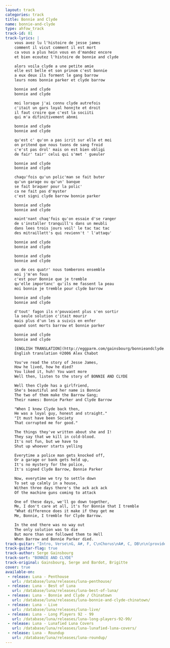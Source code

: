 ```yaml
---
layout: track
categories: track
title: Bonnie and Clyde
name: bonnie-and-clyde
type: ahfow_track
track-id: 81
track-lyrics: |
    vous avez lu l'histoire de jesse james
    comment il vicut comment il est mort
    ca vous a plus hein vous en d'mandez encore
    et bien ecoutez l'histoire de bonnie and clyde

    alors voila clyde a une petite amie
    elle est belle et son prinom c'est bonnie
    a eux deux ils forment le gang barrow
    leurs noms bonnie parker et clyde barrow

    bonnie and clyde
    bonnie and clyde

    moi lorsque j'ai connu clyde autrefois
    c'itait un gars loyal honnjte et droit
    il faut croire que c'est la sociiti
    qui m'a difinitivement abnmi

    bonnie and clyde
    bonnie and clyde

    qu'est c' qu'on a pas icrit sur elle et moi
    on pritend que nous tuons de sang froid
    c'e'st pas drol' mais on est bien obligi
    de fair' tair' celui qui s'met ' gueuler

    bonnie and clyde
    bonnie and clyde

    chaqu'fois qu'un polic'man se fait buter
    qu'un garage ou qu'un' banque
    se fait braquer pour la polic' 
    ca ne fait pas d'myster 
    c'est signi clyde barrow bonnie parker

    bonnie and clyde
    bonnie and clyde

    maint'nant chaq'fois qu'on essaie d'se ranger
    de s'installer tranquill's dans un meubli
    dans lees trois jours voil' le tac tac tac
    des mitraillett's qui revienn't ' l'attaqu'

    bonnie and clyde
    bonnie and clyde

    bonnie and clyde
    bonnie and clyde

    un de ces quatr' nous tomberons ensemble
    moi j'm'en fous 
    c'est pour Bonnie que je tremble
    qu'elle importanc' qu'ils me fassent la peau
    moi bonnie je tremble pour clyde barrow

    bonnie and clyde
    bonnie and clyde

    d'tout' fagon ils n'pouvaient plus s'en sortir
    la seule solution c'itait mourir
    mais plus d'un les a suivis en enfer
    quand sont morts barrow et bonnie parker

    bonnie and clyde
    bonnie and clyde

    [ENGLISH TRANSLATION](http://eggparm.com/gainsbourg/bonnieandclyde.html)
    English translation ©2006 Alex Chabot

    You've read the story of Jesse James,
    How he lived, how he died?
    You liked it, huh! You want more
    Well then, listen to the story of BONNIE AND CLYDE

    Well then Clyde has a girlfriend,
    She's beautiful and her name is Bonnie
    The two of them make the Barrow Gang;
    Their names: Bonnie Parker and Clyde Barrow

    "When I knew Clyde back then,
    He was a loyal guy, honest and straight."
    "It must have been Society
    That corrupted me for good."

    The things they've written about she and I!
    They say that we kill in cold-blood.
    It's not fun, but we have to
    Shut up whoever starts yelling

    Everytime a police man gets knocked off,
    Or a garage or bank gets held up,
    It's no mystery for the police,
    It's signed Clyde Barrow, Bonnie Parker

    Now, everytime we try to settle down
    To set up calmly in a house,
    Withen three days there's the ack ack ack
    Of the machine guns coming to attack

    One of these days, we'll go down together,
    Me, I don't care at all, it's for Bonnie that I tremble
    "What difference does it make if they get me
    Me, Bonnie, I tremble for Clyde Barrow.

    In the end there was no way out
    The only solution was to die
    But more than one followed them to Hell
    When Barrow and Bonnie Parker died.
track-guitar: "Intro, Verse\nG, A#, F, C\nChorus\nA#, C, DB\n\n(provided by Drew)"
track-guitar-flag: true
track-author: Serge Gainsbourg
track-sort: "BONNIE AND CLYDE"
track-original: Gainsbourg, Serge and Bardot, Brigitte
cover: true
available-on:
 - release: Luna - Penthouse
   url: /database/luna/releases/luna-penthouse/
 - release: Luna - Best of Luna
   url: /database/luna/releases/luna-best-of-luna/
 - release: Luna - Bonnie and Clyde / Chinatown
   url: /database/luna/releases/luna-bonnie-and-clyde-chinatown/
 - release: Luna - Live
   url: /database/luna/releases/luna-live/
 - release: Luna - Long Players 92 - 99
   url: /database/luna/releases/luna-long-players-92-99/
 - release: Luna - Lunafied Luna Covers
   url: /database/luna/releases/luna-lunafied-luna-covers/
 - release: Luna - Roundup
   url: /database/luna/releases/luna-roundup/
---
```

